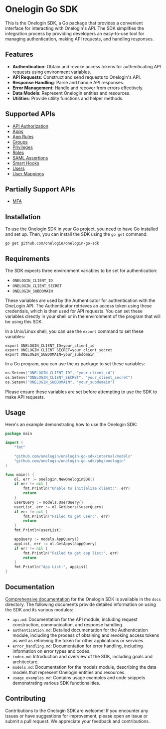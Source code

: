 
# Onelogin Go SDK

This is the Onelogin SDK, a Go package that provides a convenient interface for interacting with Onelogin's API. The SDK simplifies the integration process by providing developers an easy-to-use tool for managing authentication, making API requests, and handling responses.

## Features

- **Authentication**: Obtain and revoke access tokens for authenticating API requests using environment variables.
- **API Requests**: Construct and send requests to Onelogin's API.
- **Response Handling**: Parse and handle API responses.
- **Error Management**: Handle and recover from errors effectively.
- **Data Models**: Represent Onelogin entities and resources.
- **Utilities**: Provide utility functions and helper methods.


## Supported APIs
- [API Authorization](https://developers.onelogin.com/api-docs/2/api-authorization/overview)
- [Apps](https://developers.onelogin.com/api-docs/2/apps)
- [App Rules](https://developers.onelogin.com/api-docs/2/app-rules)
- [Groups](https://developers.onelogin.com/api-docs/2/groups)
- [Privileges](https://developers.onelogin.com/api-docs/1/privileges)
- [Roles](https://developers.onelogin.com/api-docs/2/roles)
- [SAML Assertions](https://developers.onelogin.com/api-docs/2/saml-assertions)
- [Smart Hooks](https://developers.onelogin.com/api-docs/2/smart-hooks)
- [Users](https://developers.onelogin.com/api-docs/2/users)
- [User Mappings](https://developers.onelogin.com/api-docs/2/user-mappings)

## Partially Support APIs
- [MFA](https://developers.onelogin.com/api-docs/2/multi-factor-authentication)

## Installation

To use the Onelogin SDK in your Go project, you need to have Go installed and set up. Then, you can install the SDK using the `go get` command:

```shell
go get github.com/onelogin/onelogin-go-sdk
```

## Requirements

The SDK expects three environment variables to be set for authentication:

- `ONELOGIN_CLIENT_ID`
- `ONELOGIN_CLIENT_SECRET`
- `ONELOGIN_SUBDOMAIN`

These variables are used by the Authenticator for authentication with the OneLogin API. The Authenticator retrieves an access token using these credentials, which is then used for API requests. You can set these variables directly in your shell or in the environment of the program that will be using this SDK.

In a Unix/Linux shell, you can use the `export` command to set these variables:

```shell
export ONELOGIN_CLIENT_ID=your_client_id
export ONELOGIN_CLIENT_SECRET=your_client_secret
export ONELOGIN_SUBDOMAIN=your_subdomain
```

In a Go program, you can use the `os` package to set these variables:

```go
os.Setenv("ONELOGIN_CLIENT_ID", "your_client_id")
os.Setenv("ONELOGIN_CLIENT_SECRET", "your_client_secret")
os.Setenv("ONELOGIN_SUBDOMAIN", "your_subdomain")
```

Please ensure these variables are set before attempting to use the SDK to make API requests.

## Usage

Here's an example demonstrating how to use the Onelogin SDK:

```go
package main

import (
	"fmt"

	"github.com/onelogin/onelogin-go-sdk/internal/models"
	"github.com/onelogin/onelogin-go-sdk/pkg/onelogin"
)

func main() {
	ol, err := onelogin.NewOneloginSDK()
	if err != nil {
		fmt.Println("Unable to initialize client:", err)
		return
	}
	userQuery := models.UserQuery{}
	userList, err := ol.GetUsers(&userQuery)
	if err != nil {
		fmt.Println("Failed to get user:", err)
		return
	}
	fmt.Println(userList)

	appQuery := models.AppQuery{}
	appList, err := ol.GetApps(&appQuery)
	if err != nil {
		fmt.Println("Failed to get app list:", err)
		return
	}
	fmt.Println("App List:", appList)
}
```

## Documentation

[Comprehensive documentation](docs/index.md) for the Onelogin SDK is available in the `docs` directory. The following documents provide detailed information on using the SDK and its various modules:

- `api.md`: Documentation for the API module, including request construction, communication, and response handling.
- `authentication.md`: Detailed documentation for the Authentication module, including the process of obtaining and revoking access tokens as well as retrieving the token for other applications or services.
- `error_handling.md`: Documentation for error handling, including information on error types and codes.
- `index.md`: Introduction and overview of the SDK, including goals and architecture.
- `models.md`: Documentation for the models module, describing the data models that represent Onelogin entities and resources.
- `usage_examples.md`: Contains usage examples and code snippets demonstrating various SDK functionalities.

## Contributing

Contributions to the Onelogin SDK are welcome! If you encounter any issues or have suggestions for improvement, please open an issue or submit a pull request. We appreciate your feedback and contributions.